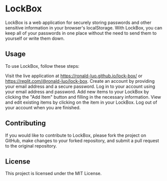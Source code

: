 # LockBox
LockBox is a web application for securely storing passwords and other sensitive information in your browser's localStorage. With LockBox, you can keep all of your passwords in one place without the need to send them to yourself or write them down.

## Usage
To use LockBox, follow these steps:

Visit the live application at https://ronald-luo.github.io/lock-box/ or https://replit.com/@ronald-luo/lock-box.
Create an account by providing your email address and a secure password.
Log in to your account using your email address and password.
Add new items to your LockBox by clicking the "Add Item" button and filling in the necessary information.
View and edit existing items by clicking on the item in your LockBox.
Log out of your account when you are finished.

## Contributing
If you would like to contribute to LockBox, please fork the project on GitHub, make changes to your forked repository, and submit a pull request to the original repository.

## License
This project is licensed under the MIT License.
